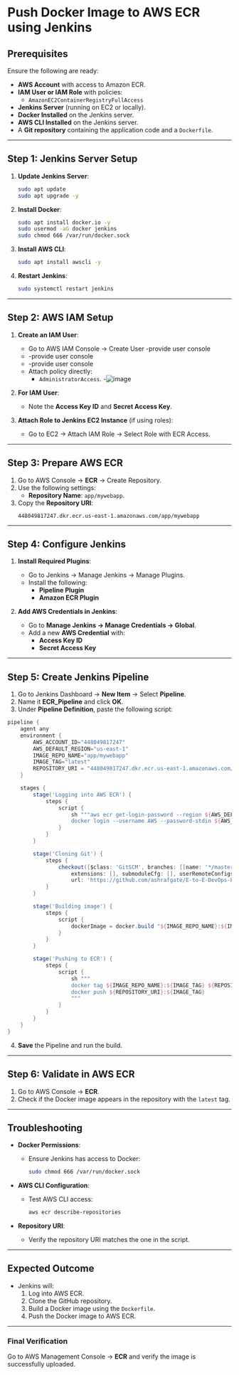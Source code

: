 
# Push Docker Image to AWS ECR using Jenkins

## Prerequisites
Ensure the following are ready:

- **AWS Account** with access to Amazon ECR.
- **IAM User or IAM Role** with policies:
  - `AmazonEC2ContainerRegistryFullAccess`
- **Jenkins Server** (running on EC2 or locally).
- **Docker Installed** on the Jenkins server.
- **AWS CLI Installed** on the Jenkins server.
- A **Git repository** containing the application code and a `Dockerfile`.

---

## Step 1: Jenkins Server Setup

1. **Update Jenkins Server**:
   ```bash
   sudo apt update
   sudo apt upgrade -y
   ```

2. **Install Docker**:
   ```bash
   sudo apt install docker.io -y
   sudo usermod -aG docker jenkins
   sudo chmod 666 /var/run/docker.sock
   ```

3. **Install AWS CLI**:
   ```bash
   sudo apt install awscli -y
   ```

4. **Restart Jenkins**:
   ```bash
   sudo systemctl restart jenkins
   ```

---

## Step 2: AWS IAM Setup

1. **Create an IAM User**:
   - Go to AWS IAM Console → Create User -provide user console
   - -provide user console
   - -provide user console
   - Attach policy directly:
     - `AdministratorAccess`.
-![image](https://github.com/user-attachments/assets/91674915-f525-4f09-82a7-70c9de0ff3f2)


2. **For IAM User**:
   - Note the **Access Key ID** and **Secret Access Key**.

3. **Attach Role to Jenkins EC2 Instance** (if using roles):
   - Go to EC2 → Attach IAM Role → Select Role with ECR Access.

---

## Step 3: Prepare AWS ECR

1. Go to AWS Console → **ECR** → Create Repository.
2. Use the following settings:
   - **Repository Name**: `app/mywebapp`.
3. Copy the **Repository URI**:
   ```
   448049817247.dkr.ecr.us-east-1.amazonaws.com/app/mywebapp
   ```

---

## Step 4: Configure Jenkins

1. **Install Required Plugins**:
   - Go to Jenkins → Manage Jenkins → Manage Plugins.
   - Install the following:
     - **Pipeline Plugin**
     - **Amazon ECR Plugin**

2. **Add AWS Credentials in Jenkins**:
   - Go to **Manage Jenkins → Manage Credentials → Global**.
   - Add a new **AWS Credential** with:
     - **Access Key ID**
     - **Secret Access Key**

---

## Step 5: Create Jenkins Pipeline

1. Go to Jenkins Dashboard → **New Item** → Select **Pipeline**.
2. Name it **ECR_Pipeline** and click **OK**.
3. Under **Pipeline Definition**, paste the following script:

```groovy
pipeline {
    agent any
    environment {
        AWS_ACCOUNT_ID="448049817247"
        AWS_DEFAULT_REGION="us-east-1"
        IMAGE_REPO_NAME="app/mywebapp"
        IMAGE_TAG="latest"
        REPOSITORY_URI = "448049817247.dkr.ecr.us-east-1.amazonaws.com/app/mywebapp"
    }

    stages {
        stage('Logging into AWS ECR') {
            steps {
                script {
                    sh """aws ecr get-login-password --region ${AWS_DEFAULT_REGION} | \
                    docker login --username AWS --password-stdin ${AWS_ACCOUNT_ID}.dkr.ecr.${AWS_DEFAULT_REGION}.amazonaws.com"""
                }
            }
        }

        stage('Cloning Git') {
            steps {
                checkout([$class: 'GitSCM', branches: [[name: '*/master']], doGenerateSubmoduleConfigurations: false, 
                    extensions: [], submoduleCfg: [], userRemoteConfigs: [[credentialsId: '', 
                    url: 'https://github.com/ashrafgate/E-to-E-DevOps-Pipeline-WebApp-AK.git']]])
            }
        }

        stage('Building image') {
            steps {
                script {
                    dockerImage = docker.build "${IMAGE_REPO_NAME}:${IMAGE_TAG}"
                }
            }
        }

        stage('Pushing to ECR') {
            steps {
                script {
                    sh """
                    docker tag ${IMAGE_REPO_NAME}:${IMAGE_TAG} ${REPOSITORY_URI}:${IMAGE_TAG}
                    docker push ${REPOSITORY_URI}:${IMAGE_TAG}
                    """
                }
            }
        }
    }
}
```

4. **Save** the Pipeline and run the build.

---

## Step 6: Validate in AWS ECR

1. Go to AWS Console → **ECR**.
2. Check if the Docker image appears in the repository with the `latest` tag.

---

## Troubleshooting

- **Docker Permissions**:
   - Ensure Jenkins has access to Docker:
     ```bash
     sudo chmod 666 /var/run/docker.sock
     ```

- **AWS CLI Configuration**:
   - Test AWS CLI access:
     ```bash
     aws ecr describe-repositories
     ```

- **Repository URI**:
   - Verify the repository URI matches the one in the script.

---

## Expected Outcome

- Jenkins will:
  1. Log into AWS ECR.
  2. Clone the GitHub repository.
  3. Build a Docker image using the `Dockerfile`.
  4. Push the Docker image to AWS ECR.

---

### Final Verification
Go to AWS Management Console → **ECR** and verify the image is successfully uploaded.
